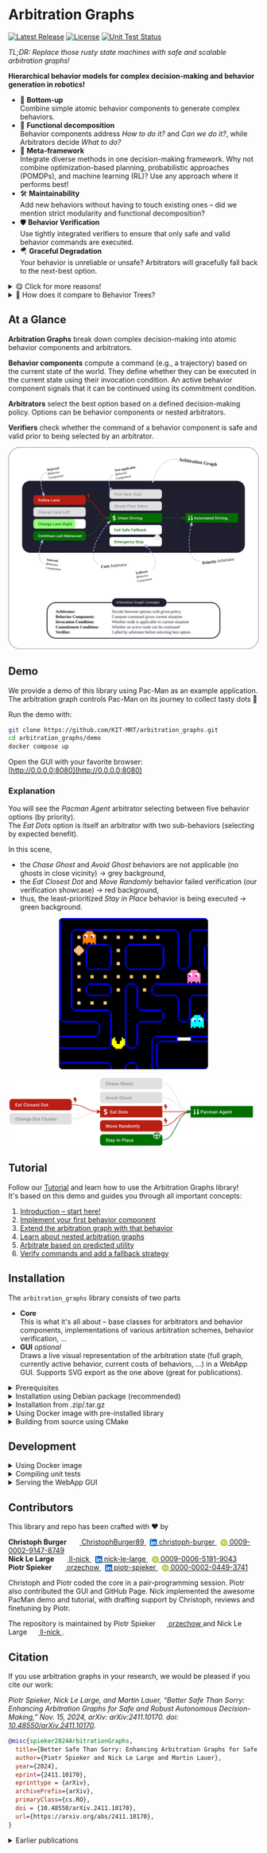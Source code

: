 # Arbitration Graphs

[![Latest Release](https://img.shields.io/github/v/release/KIT-MRT/arbitration_graphs?color=green)](https://github.com/KIT-MRT/arbitration_graphs/releases)
[![License](https://img.shields.io/github/license/KIT-MRT/arbitration_graphs)](./LICENSE)
[![Unit Test Status](https://img.shields.io/github/actions/workflow/status/KIT-MRT/arbitration_graphs/run-unit-tests.yaml?branch=main&label=tests)](https://github.com/KIT-MRT/arbitration_graphs/actions/workflows/run-unit-tests.yaml?query=branch%3Amain)

*TL;DR: Replace those rusty state machines with safe and scalable arbitration graphs!*

**Hierarchical behavior models for complex decision-making and behavior generation in robotics!**

- 🌱 **Bottom-up**  
  Combine simple atomic behavior components to generate complex behaviors.
- 🧩 **Functional decomposition**  
  Behavior components address *How to do it?* and *Can we do it?*, while Arbitrators decide *What to do?*
 - 🧠 **Meta-framework**  
  Integrate diverse methods in one decision-making framework. Why not combine optimization-based planning, probabilistic approaches (POMDPs), and machine learning (RL)? Use any approach where it performs best!
- 🛠️ **Maintainability**  
  Add new behaviors without having to touch existing ones – did we mention strict modularity and functional decomposition?
- 🛡️ **Behavior Verification**  
  Use tightly integrated verifiers to ensure that only safe and valid behavior commands are executed.
- 🪂 **Graceful Degradation**  
  Your behavior is unreliable or unsafe? Arbitrators will gracefully fall back to the next-best option.


<details>
<summary>😋 Click for more reasons!</summary>

- 📈 **Scalability**  
  Stack behavior components in arbitrators to create hierarchical behavior models.
- 💡 **Transparency**  
  Easily follow and understand the decision-making process, e.g., with our GUI.
- 📦 **Header-Only**  
  Simple integration – just include this header-only C++17 library!
- 📜 **Permissive License**  
  Published under MIT license to ensure maximum flexibility for your projects.

</details>


<details>
<summary>🤨 How does it compare to Behavior Trees?</summary>

Behavior Trees (BTs) are great for a variety of applications and thrive within a vibrant community!  
Kudos to [Petter Ögren's](https://www.kth.se/profile/petter/) crew, [Michele Colledanchise](https://miccol.github.io/behaviortrees/) and [Davide Faconti](https://github.com/facontidavide) 🖖

But, Arbitration Graphs bring great value, especially for safety critical applications like self-driving cars and mobile robots in general – by strictly coupling preconditions to behaviors and tightly integrating behavior verification.
A bit more in detail:

|                   | Behavior Trees                                                                                                                 | Arbitration Graphs                                                                                                                                                                                                    |
| ----------------- | ------------------------------------------------------------------------------------------------------------------------------ | --------------------------------------------------------------------------------------------------------------------------------------------------------------------------------------------------------------------- |
| **Interfaces**    | Nodes return execution status (*success*, *failure*, or *running*). <br>⏵ more flexibility w.r.t. a node's actuator interfaces | Behavior components & arbitrators return commands (e.g., a trajectory). <br>⏵ control theory motivated interface ${f(\boldsymbol{x}) \to \boldsymbol{u}}$ <br>⏵ command can be verified by each arbitrator            |
| **Preconditions** | Implemented by condition nodes distributed throughout the tree. <br>⏵ easy to reuse preconditions for multiple behaviors       | Require behavior components to define their own preconditions. <br>⏵ tight coupling of preconditions to behaviors <br>⏵ robustness and safety less dependent on node arrangement                                      |
| **Safety**        | Each node decides on its success or failure. <br>⏵ can lead to safety and reliability issues, if not carefully managed         | Integrate safety into the selection mechanism, using node-independent verifiers. <br>⏵ reduces the burden on behavior engineers <br>⏵ allows an easy integration of unsafe behavior components (ML, probabilistic, …) |

</details>

## At a Glance

**Arbitration Graphs** break down complex decision-making into atomic behavior components and arbitrators.

**Behavior components** compute a command (e.g., a trajectory) based on the current state of the world.
They define whether they can be executed in the current state using their invocation condition.
An active behavior component signals that it can be continued using its commitment condition.

**Arbitrators** select the best option based on a defined decision-making policy.
Options can be behavior components or nested arbitrators.

**Verifiers** check whether the command of a behavior component is safe and valid prior to being selected by an arbitrator.

<p align="center">
  <img src="docs/assets/img/arbitration_graphs_at_a_glance.svg" />
</p>


## Demo

We provide a demo of this library using Pac-Man as an example application.  
The arbitration graph controls Pac-Man on its journey to collect tasty dots 🍬

Run the demo with:

```bash
git clone https://github.com/KIT-MRT/arbitration_graphs.git
cd arbitration_graphs/demo
docker compose up
```

Open the GUI with your favorite browser:  
[http://0.0.0.0:8080](http://0.0.0.0:8080)

### Explanation

You will see the *Pacman Agent* arbitrator selecting between five behavior options (by priority).  
The *Eat Dots* option is itself an arbitrator with two sub-behaviors (selecting by expected benefit).

In this scene,
- the *Chase Ghost* and *Avoid Ghost* behaviors are not applicable (no ghosts in close vicinity) → grey background,
- the *Eat Closest Dot* and *Move Randomly* behavior failed verification (our verification showcase) → red background,
- thus, the least-prioritized *Stay in Place* behavior is being executed → green background.

<p align="center">
  <img src="docs/assets/img/pacman_scenario_cropped.png" width="300" />
</p>
<p align="center">
  <img src="docs/assets/img/pacman_arbitrator_safe.svg" width="500" /> 
</p>


## Tutorial

Follow our [Tutorial](https://kit-mrt.github.io/arbitration_graphs/docs/Tutorial) and learn how to use the Arbitration Graphs library!  
It's based on this demo and guides you through all important concepts:

1. [Introduction – start here!](https://kit-mrt.github.io/arbitration_graphs/docs/Tutorial)
2. [Implement your first behavior component](https://kit-mrt.github.io/arbitration_graphs/docs/tasks/1_implement_behavior_component)
3. [Extend the arbitration graph with that behavior](https://kit-mrt.github.io/arbitration_graphs/docs/tasks/2_extend_arbitration_graph)
4. [Learn about nested arbitration graphs](https://kit-mrt.github.io/arbitration_graphs/docs/tasks/3_nested_arbitrators)
5. [Arbitrate based on predicted utility](https://kit-mrt.github.io/arbitration_graphs/docs/tasks/4_cost_arbitration)
6. [Verify commands and add a fallback strategy](https://kit-mrt.github.io/arbitration_graphs/docs/tasks/5_verification)


## Installation

The `arbitration_graphs` library consists of two parts
- **Core**  
  This is what it's all about – base classes for arbitrators and behavior components, implementations of various arbitration schemes, behavior verification, …
- **GUI** *optional*  
  Draws a live visual representation of the arbitration state (full graph, currently active behavior, current costs of behaviors, …) in a WebApp GUI. Supports SVG export as the one above (great for publications).

<details>
<summary>Prerequisites</summary>

First make sure all dependencies are installed:
- [glog](https://github.com/google/glog)
- [util_caching](https://github.com/KIT-MRT/util_caching)
- [yaml-cpp](https://github.com/jbeder/yaml-cpp)
- [Googletest](https://github.com/google/googletest) (optional, if you want to build unit tests)
- [Crow](https://crowcpp.org) (optional, needed for GUI only)

See also the [`Dockerfile`](./Dockerfile) for how to install these packages under Debian or Ubuntu.
</details>

<details>
<summary>Installation using Debian package (recommended)</summary>

We provide a Debian package for easy installation on Debian-based distributions.
Download the latest `.deb` packages for the [core library](https://github.com/KIT-MRT/arbitration_graphs/releases/latest/download/libarbitration-graphs-core-dev.deb)
and optionally for [the gui](https://github.com/KIT-MRT/arbitration_graphs/releases/latest/download/libarbitration-graphs-gui-dev.deb) install them with `dpkg`:

```bash
sudo dpkg -i libarbitration-graphs-core-dev.deb
sudo dpkg -i libarbitration-graphs-gui-dev.deb
```
</details>

<details>
<summary>Installation from .zip/.tar.gz</summary>

As this is a header-only library, no platform-specific compilation is needed.
So, you can also install the files directly from our release [`.zip` or `.tar.gz` archives](https://github.com/KIT-MRT/arbitration_graphs/releases/latest):

```bash
tar xf arbitration_graphs-core.tar.gz --directory=/
tar xf arbitration_graphs-gui.tar.gz --directory=/
```

This installs into `/usr/[include,lib,share]/arbitration_graphs`.
Please read [Serving the WebApp GUI](#serving-the-webapp-gui) below, if you consider custom installation paths and want to use the GUI.

</details> 

<details>
<summary>Using Docker image with pre-installed library</summary>

We provide a Docker image with the library and all dependencies already installed globally.

```bash
docker pull ghcr.io/kit-mrt/arbitration_graphs
```

The library is located under `/usr/local/include/arbitration_graphs/` and `/usr/local/lib/cmake/arbitration_graphs/`.
So, it can be easily loaded with CMake:

```cmake
find_package(arbitration_graphs REQUIRED)
```

</details>

<details>
<summary>Building from source using CMake</summary>

Clone the repository:

```bash
git clone https://github.com/KIT-MRT/arbitration_graphs.git
cd arbitration_graphs
```

Compile and install the project with CMake:

```bash
mkdir -p arbitration_graphs/build
cd arbitration_graphs/build
cmake ..
cmake --build .
sudo cmake --install .
```

In order to skip compiling the GUI, use `cmake -DBUILD_GUI=false ..` instead.

</details>


## Development

<details>
<summary>Using Docker image</summary>

Clone the repository and run the development image

```bash
git clone https://github.com/KIT-MRT/arbitration_graphs.git
cd arbitration_graphs
docker compose build
docker compose run --rm arbitration_graphs_devel
```

This mounts the source into the container's `/home/blinky/arbitration_graphs` folder.
There, you can edit the source code, compile and run the tests etc.

</details>


<details>
<summary>Compiling unit tests</summary>

In order to compile with tests define `BUILD_TESTS=true`
```bash
mkdir -p arbitration_graphs/build
cd arbitration_graphs/build
cmake -DBUILD_TESTS=true ..
cmake --build . -j9
```

Run all unit tests with CTest:

```bash
cmake --build . --target test
```

</details>


<details>
<summary>Serving the WebApp GUI</summary>

The GUI consists of
- a web server with static WebApp files, see [`gui/app`](./gui/app)
- a websocket server providing the arbitration graph state to the WebApp

In order to serve the WebApp files, their location must be known to the executable running the web server.
By default (and without further setup), we support these locations:
- the install path, i.e. `/opt/share/arbitration_graphs`
- the current source path for local builds, i.e. `/home/blinky/arbitration_graphs/gui/app/arbitration_graphs` (only works, if no installation has been found)

If you intend to override these, please use the `APP_DIRECTORY` environment variable to define the WebApp path:

```
APP_DIRECTORY=/my/custom/app/path my_awesome_executable
```

</details>


## Contributors

This library and repo has been crafted with ❤️ by

**Christoph Burger**
&nbsp;
<a href="https://github.com/ChristophBurger89" aria-label="View GitHub profile">
  <img class="github-logo" style="height:1em; position: relative; top:.2em" src="docs/assets/img/github-mark-white.svg" alt="GitHub Invertocat"/>
  ChristophBurger89
</a>
&nbsp;
<a href="https://www.linkedin.com/in/christoph-burger" aria-label="View LinkedIn profile">
  <img style="height:1em; position: relative; top:.2em" src="docs/assets/img/In-Blue-128@2x.png" alt="LinkedIn logo"/>
  christoph-burger
</a>
&nbsp;
<a href="https://orcid.org/0009-0002-9147-8749" aria-label="View ORCID record">
  <img style="height:1em; position: relative; top:.2em" src="docs/assets/img/ORCID-iD_icon_vector.svg" alt="ORCID iD"/>
  0009-0002-9147-8749
</a><br>
**Nick Le Large**
&nbsp;
<a href="https://github.com/ll-nick" aria-label="View GitHub profile">
  <img class="github-logo" style="height:1em; position: relative; top:.2em" src="docs/assets/img/github-mark-white.svg" alt="GitHub Invertocat"/>
  ll-nick
</a>
&nbsp;
<a href="https://www.linkedin.com/in/nick-le-large" aria-label="View LinkedIn profile">
  <img style="height:1em; position: relative; top:.2em" src="docs/assets/img/In-Blue-128@2x.png" alt="LinkedIn logo"/>
  nick-le-large
</a>
&nbsp;
<a href="https://orcid.org/0009-0006-5191-9043" aria-label="View ORCID record">
  <img style="height:1em; position: relative; top:.2em" src="docs/assets/img/ORCID-iD_icon_vector.svg" alt="ORCID iD"/>
  0009-0006-5191-9043
</a><br>
**Piotr Spieker**
&nbsp;
<a href="https://github.com/orzechow" aria-label="View GitHub profile">
  <img class="github-logo" style="height:1em; position: relative; top:.2em" src="docs/assets/img/github-mark-white.svg" alt="GitHub Invertocat"/>
  orzechow
</a>
&nbsp;
<a href="https://www.linkedin.com/in/piotr-spieker" aria-label="View LinkedIn profile">
  <img style="height:1em; position: relative; top:.2em" src="docs/assets/img/In-Blue-128@2x.png" alt="LinkedIn logo"/>
  piotr-spieker
</a>
&nbsp;
<a href="https://orcid.org/0000-0002-0449-3741" aria-label="View ORCID record">
  <img style="height:1em; position: relative; top:.2em" src="docs/assets/img/ORCID-iD_icon_vector.svg" alt="ORCID iD"/>
  0000-0002-0449-3741
</a>

Christoph and Piotr coded the core in a pair-programming session.
Piotr also contributed the GUI and GitHub Page.
Nick implemented the awesome PacMan demo and tutorial, with drafting support by Christoph, reviews and finetuning by Piotr.

The repository is maintained by Piotr Spieker&nbsp;
<a href="https://github.com/orzechow" aria-label="View GitHub profile">
  <img class="github-logo" style="height:1em; position: relative; top:.2em" src="docs/assets/img/github-mark-white.svg" alt="GitHub Invertocat"/>
  orzechow
</a>
and
Nick Le Large&nbsp;
<a href="https://github.com/ll-nick" aria-label="View GitHub profile">
  <img class="github-logo" style="height:1em; position: relative; top:.2em" src="docs/assets/img/github-mark-white.svg" alt="GitHub Invertocat"/>
  ll-nick
</a>.


## Citation

If you use arbitration graphs in your research, we would be pleased if you cite our work:

*Piotr Spieker, Nick Le Large, and Martin Lauer, “Better Safe Than Sorry: Enhancing Arbitration Graphs for Safe and Robust Autonomous Decision-Making,” Nov. 15, 2024, arXiv: arXiv:2411.10170. doi: [10.48550/arXiv.2411.10170](https://doi.org/10.48550/arXiv.2411.10170).*

```bibtex
@misc{spieker2024ArbitrationGraphs,
  title={Better Safe Than Sorry: Enhancing Arbitration Graphs for Safe and Robust Autonomous Decision-Making}, 
  author={Piotr Spieker and Nick Le Large and Martin Lauer},
  year={2024},
  eprint={2411.10170},
  eprinttype = {arXiv},
  archivePrefix={arXiv},
  primaryClass={cs.RO},
  doi = {10.48550/arXiv.2411.10170},
  url={https://arxiv.org/abs/2411.10170}, 
}
```


<details>
<summary>Earlier publications</summary>

### Behavior Verification and Fallback Layers
A safety concept that extends Arbitration Graphs with behavior verification and fallback layers in the context of automated driving has been proposed by Piotr Spieker (née Orzechowski) in his PhD thesis.
This served as the basis for the paper with Nick above.

_Piotr F. Orzechowski, “Verhaltensentscheidung für automatisierte Fahrzeuge mittels Arbitrationsgraphen,” phd, Karlsruher Institut für Technologie (KIT), 2023. doi: [10.5445/IR/1000160638](https://doi.org/10.5445/IR/1000160638)._

```bibtex
@thesis{Orzechowski2023Arbitrationsgraphen,
  type = {phdthesis},
  title = {Verhaltensentscheidung für automatisierte Fahrzeuge mittels Arbitrationsgraphen},
  author = {Orzechowski, Piotr Franciszek},
  date = {2023},
  institution = {Karlsruher Institut für Technologie (KIT)},
  doi = {10.5445/IR/1000160638},
  langid = {german},
  pagetotal = {169},
}
```

### Replacing state machines in AV
Arbitration Graphs replaced state machines in the context of automated driving at the Institute of Measurement and Control Systems (MRT) of the Karlsruhe Institute of Technology (KIT):

_Piotr F. Orzechowski, Christoph Burger, and Martin Lauer, “Decision-Making for Automated Vehicles Using a Hierarchical Behavior-Based Arbitration Scheme,” in Intelligent Vehicles Symposium, Las Vegas, NV, USA: IEEE, Oct. 2020, pp. 767–774. doi: [10.1109/IV47402.2020.9304723](https://doi.org/10.1109/IV47402.2020.9304723)._

```bibtex
@inproceedings{orzechowski2020ArbitrationGraphs,
  title = {Decision-Making for Automated Vehicles Using a Hierarchical Behavior-Based Arbitration Scheme},
  booktitle = {Intelligent Vehicles Symposium},
  author = {Orzechowski, Piotr F. and Burger, Christoph and Lauer, Martin},
  date = {2020-10},
  pages = {767--774},
  publisher = {IEEE},
  location = {Las Vegas, NV, USA},
  issn = {2642-7214},
  doi = {10.1109/IV47402.2020.9304723},
}
```

### Foundation work in Robot Soccer
The foundations for Arbitration Graphs have been proposed in the context of robot soccer:

_Martin Lauer, Roland Hafner, Sascha Lange, and Martin Riedmiller, “Cognitive concepts in autonomous soccer playing robots,” Cognitive Systems Research, vol. 11, no. 3, pp. 287–309, 2010, doi: [10.1016/j.cogsys.2009.12.003](https://doi.org/10.1016/j.cogsys.2009.12.003)._

```bibtex
@article{lauer2010CognitiveConceptsAutonomous,
  title = {Cognitive Concepts in Autonomous Soccer Playing Robots},
  author = {Lauer, Martin and Hafner, Roland and Lange, Sascha and Riedmiller, Martin},
  date = {2010},
  journaltitle = {Cognitive Systems Research},
  volume = {11},
  number = {3},
  pages = {287--309},
  doi = {10.1016/j.cogsys.2009.12.003},
}
```

</details>
